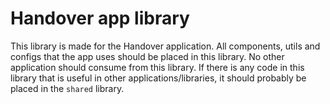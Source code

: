 # Handover app library

This library is made for the Handover application. All components, utils and configs that the app uses should be placed in this library. No other application should consume from this library. If there is any code in this library that is useful in other applications/libraries, it should probably be placed in the `shared` library.
